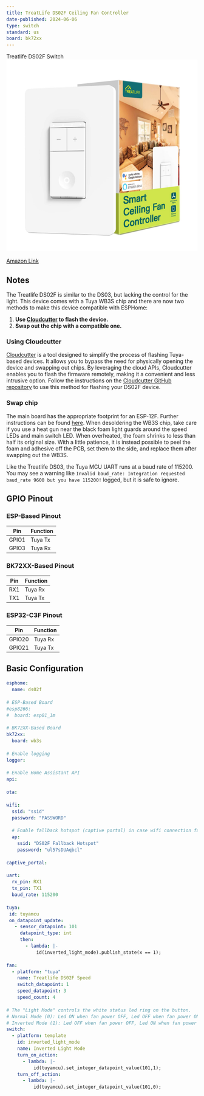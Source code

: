 ```yaml
---
title: TreatLife DS02F Ceiling Fan Controller
date-published: 2024-06-06
type: switch
standard: us
board: bk72xx
---
```


Treatlife DS02F Switch![image](treatlife_DS02F.jpg)

[Amazon Link](https://amzn.to/400MRsE)

## Notes

The Treatlife DS02F is similar to the DS03, but lacking the control for the light. This device comes with a Tuya WB3S chip and there are now two methods to make this device compatible with ESPHome:

1. **Use [Cloudcutter](https://github.com/tuya-cloudcutter/tuya-cloudcutter) to flash the device.**
2. **Swap out the chip with a compatible one.**

### Using Cloudcutter

[Cloudcutter](https://github.com/tuya-cloudcutter/tuya-cloudcutter) is a tool designed to simplify the process of flashing Tuya-based devices. It allows you to bypass the need for physically opening the device and swapping out chips. By leveraging the cloud APIs, Cloudcutter enables you to flash the firmware remotely, making it a convenient and less intrusive option. Follow the instructions on the [Cloudcutter GitHub repository](https://github.com/tuya-cloudcutter/tuya-cloudcutter) to use this method for flashing your DS02F device.

### Swap chip

The main board has the appropriate footprint for an ESP-12F. Further instructions can be found [here](https://community.home-assistant.io/t/treatlife-dual-outlet-indoor-dimmer-plug-wb3s-to-esp-12-transplant/256798). When desoldering the WB3S chip, take care if you use a heat gun near the black foam light guards around the speed LEDs and main switch LED. When overheated, the foam shrinks to less than half its original size. With a little patience, it is instead possible to peel the foam and adhesive off the PCB, set them to the side, and replace them after swapping out the WB3S.

Like the Treatlife DS03, the Tuya MCU UART runs at a baud rate of 115200. You may see a warning like `Invalid baud_rate: Integration requested baud_rate 9600 but you have 115200!` logged, but it is safe to ignore.

## GPIO Pinout

### ESP-Based Pinout

| Pin   | Function |
| ----- | -------- |
| GPIO1 | Tuya Tx  |
| GPIO3 | Tuya Rx  |

### BK72XX-Based Pinout

| Pin   | Function |
| ----- | -------- |
| RX1   | Tuya Rx  |
| TX1   | Tuya Tx  |

### ESP32-C3F Pinout

| Pin   | Function |
| ----- | -------- |
| GPIO20| Tuya Rx  |
| GPIO21| Tuya Tx  |

## Basic Configuration

```yaml
esphome:
  name: ds02f

# ESP-Based Board
#esp8266:
#  board: esp01_1m

# BK72XX-Based Board
bk72xx:
  board: wb3s

# Enable logging
logger:

# Enable Home Assistant API
api:

ota:

wifi:
  ssid: "ssid"
  password: "PASSWORD"

  # Enable fallback hotspot (captive portal) in case wifi connection fails
  ap:
    ssid: "DS02F Fallback Hotspot"
    password: "ul57sDUAqbcl"

captive_portal:

uart:
  rx_pin: RX1
  tx_pin: TX1
  baud_rate: 115200

tuya:
 id: tuyamcu
 on_datapoint_update:
   - sensor_datapoint: 101
     datapoint_type: int
     then:
       - lambda: |-
           id(inverted_light_mode).publish_state(x == 1);

fan:
  - platform: "tuya"
    name: Treatlife DS02F Speed
    switch_datapoint: 1
    speed_datapoint: 3
    speed_count: 4

# The "Light Mode" controls the white status led ring on the button.
# Normal Mode (0): Led ON when fan power OFF, Led OFF when fan power ON
# Inverted Mode (1): Led OFF when fan power OFF, Led ON when fan power ON
switch:
  - platform: template
    id: inverted_light_mode
    name: Inverted Light Mode
    turn_on_action:
      - lambda: |-
          id(tuyamcu).set_integer_datapoint_value(101,1);
    turn_off_action:
      - lambda: |-
          id(tuyamcu).set_integer_datapoint_value(101,0);
```
